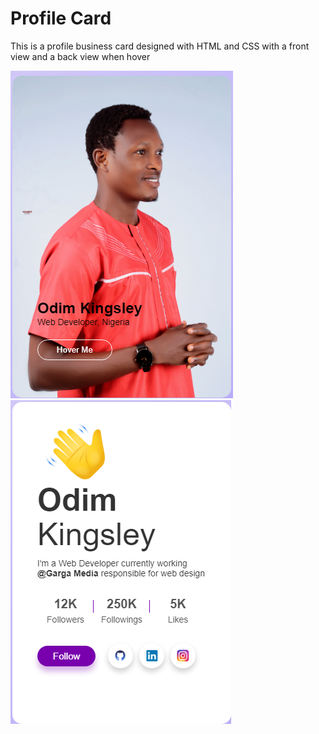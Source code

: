 # Profile Card

This is a profile business card designed with HTML and CSS with a front view and a back view when hover

![Front view](images/front.PNG)
![Back view](images/back.png)